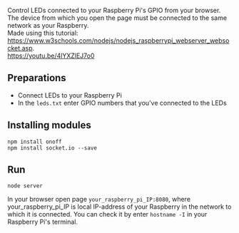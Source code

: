 Control LEDs connected to your Raspberry Pi's GPIO from your browser. The device from which you open the page must be connected to the same network as your Raspberry.
<br>
Made using this tutorial: https://www.w3schools.com/nodejs/nodejs_raspberrypi_webserver_websocket.asp.
<br>
https://youtu.be/4lYXZlEJ7o0

Preparations
------------
- Connect LEDs to your Raspberry Pi
- In the `leds.txt` enter GPIO numbers that you've connected to the LEDs

Installing modules
-

```
npm install onoff
npm install socket.io --save
```

Run
---
```
node server
```

In your browser open page `your_raspberry_pi_IP:8080`, where your_raspberry_pi_IP is local IP-address of your Raspberry in the network to which it is connected. You can check it by enter `hostname -I` in your Raspberry Pi's terminal.
